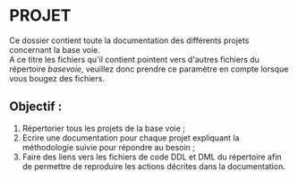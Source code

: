 # PROJET

Ce dossier contient toute la documentation des différents projets concernant la base voie.  
A ce titre les fichiers qu'il contient pointent vers d'autres fichiers du répertoire *basevoie*, veuillez donc prendre ce paramètre en compte lorsque vous bougez des fichiers.

## Objectif :
1. Répertorier tous les projets de la base voie ;
2. Ecrire une documentation pour chaque projet expliquant la méthodologie suivie pour répondre au besoin ;
3. Faire des liens vers les fichiers de code DDL et DML du répertoire afin de permettre de reproduire les actions décrites dans la documentation.